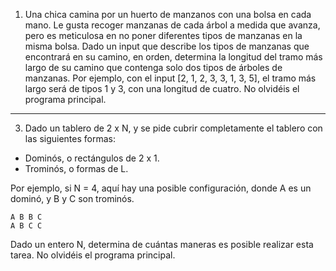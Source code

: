 1. Una chica camina por un huerto de manzanos con una bolsa en cada mano. Le gusta recoger manzanas de cada árbol a medida que avanza, pero es meticulosa en no poner diferentes tipos de manzanas en la misma bolsa. Dado un input que describe los tipos de manzanas que encontrará en su camino, en orden, determina la longitud del tramo más largo de su camino que contenga solo dos tipos de árboles de manzanas. Por ejemplo, con el input [2, 1, 2, 3, 3, 1, 3, 5], el tramo más largo será de tipos 1 y 3, con una longitud de cuatro. No olvidéis el programa principal.

---

3. Dado un tablero de 2 x N, y se pide cubrir completamente el tablero con las siguientes formas:

* Dominós, o rectángulos de 2 x 1\.  
* Trominós, o formas de L.

Por ejemplo, si N \= 4, aquí hay una posible configuración, donde A es un dominó, y B y C son trominós.

`A B B C`  
`A B C C`

Dado un entero N, determina de cuántas maneras es posible realizar esta tarea. No olvidéis el programa principal.
